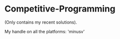 # Competitive-Programming
(Only contains my recent solutions). 

My handle on all the platforms: 'minusv'

